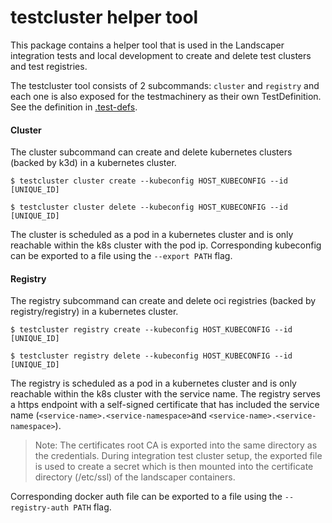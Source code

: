 # testcluster helper tool

This package contains a helper tool that is used in the Landscaper integration tests and local development to create and delete test clusters and test registries.

The testcluster tool consists of 2 subcommands: `cluster` and `registry` and each one is also exposed for the testmachinery as their own TestDefinition.
See the definition in [.test-defs](../../.test-defs).

#### Cluster

The cluster subcommand can create and delete kubernetes clusters (backed by k3d) in a kubernetes cluster.

```
$ testcluster cluster create --kubeconfig HOST_KUBECONFIG --id [UNIQUE_ID]
```
```
$ testcluster cluster delete --kubeconfig HOST_KUBECONFIG --id [UNIQUE_ID]
```

The cluster is scheduled as a pod in a kubernetes cluster and is only reachable within the k8s cluster with the pod ip.
Corresponding kubeconfig can be exported to a file using the `--export PATH` flag.

#### Registry

The registry subcommand can create and delete oci registries (backed by registry/registry) in a kubernetes cluster.

```
$ testcluster registry create --kubeconfig HOST_KUBECONFIG --id [UNIQUE_ID]
```
```
$ testcluster registry delete --kubeconfig HOST_KUBECONFIG --id [UNIQUE_ID]
```
The registry is scheduled as a pod in a kubernetes cluster and is only reachable within the k8s cluster with the service name.
The registry serves a https endpoint with a self-signed certificate that has included the service name (`<service-name>.<service-namespace>`and `<service-name>.<service-namespace>`).

> Note: The certificates root CA is exported into the same directory as the credentials. During integration test cluster
> setup, the exported file is used to create a secret which is then mounted into the certificate directory (/etc/ssl) of
> the landscaper containers.

Corresponding docker auth file can be exported to a file using the `--registry-auth PATH` flag.